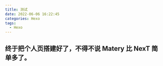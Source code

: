 ```yaml
---
title: 测试
date: 2022-06-06 16:22:45
categories: Hexo
tags: 
  - Hexo
---
```

## 终于把个人页搭建好了，不得不说 Matery 比 NexT 简单多了。

 
 